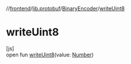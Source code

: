 //[frontend](../../../index.md)/[lib.protobuf](../index.md)/[BinaryEncoder](index.md)/[writeUint8](write-uint8.md)

# writeUint8

[js]\
open fun [writeUint8](write-uint8.md)(value: [Number](https://kotlinlang.org/api/latest/jvm/stdlib/kotlin/-number/index.html))
